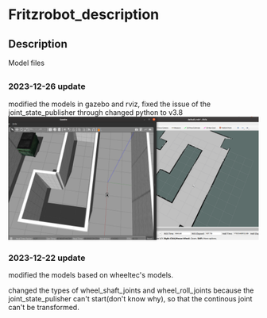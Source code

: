 # Fritzrobot_description

## Description
Model files
##

### 2023-12-26 update
modified the models in gazebo and rviz, fixed the issue of the joint_state_publisher through changed python to v3.8
![avatar](./pictures/gazebo&rviz.png)
### 2023-12-22 update

modified the models based on wheeltec's models. 

changed the types of wheel_shaft_joints and wheel_roll_joints because the joint_state_pulisher can't start(don't know why), so that the continous joint can't be transformed. 
